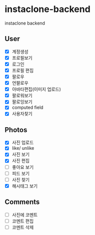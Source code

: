 # instaclone-backend

instaclone backend

## User

- [x] 계정생성
- [x] 프로필보기
- [x] 로그인
- [x] 프로필 편집
- [x] 팔로우
- [x] 언팔로우
- [x] 아바타편집(이미지 업로드)
- [x] 팔로워보기
- [x] 팔로잉보기
- [x] computed field
- [x] 사용자찾기

## Photos

- [x] 사진 업로드
- [x] like/ unlike
- [x] 사진 보기
- [x] 사진 편집
- [ ] 좋아요 보기
- [ ] 피드 보기
- [ ] 사진 찾기
- [x] 해시태그 보기

## Comments

- [ ] 사진에 코멘트
- [ ] 코멘트 편집
- [ ] 코멘트 삭제
